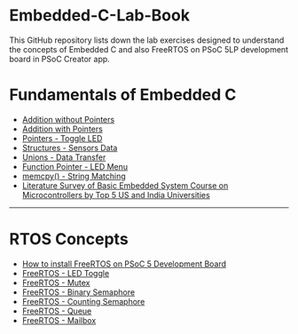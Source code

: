 # Embedded-C-Lab-Book
This GitHub repository lists down the lab exercises designed to understand the concepts of Embedded C and also FreeRTOS on PSoC 5LP development board in PSoC Creator app.

# Fundamentals of Embedded C

- [Addition without Pointers](Pointers/without_Pointers.cydsn)
- [Addition with Pointers]()
- [Pointers - Toggle LED]()
- [Structures - Sensors Data]()
- [Unions - Data Transfer]()
- [Function Pointer - LED Menu]()
- [memcpy() - String Matching]()
- [Literature Survey of Basic Embedded System Course on Microcontrollers by Top 5 US and India Universities]()

---

# RTOS Concepts

- [How to install FreeRTOS on PSoC 5 Development Board]()
- [FreeRTOS - LED Toggle]()
- [FreeRTOS - Mutex]()
- [FreeRTOS - Binary Semaphore]()
- [FreeRTOS - Counting Semaphore]()
- [FreeRTOS - Queue]()
- [FreeRTOS - Mailbox]()
